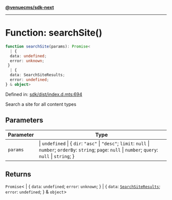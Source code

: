 [**@venuecms/sdk-next**](../Index.md)

***

# Function: searchSite()

```ts
function searchSite(params): Promise<
  | {
  data: undefined;
  error: unknown;
 }
  | {
  data: SearchSiteResults;
  error: undefined;
} & object>
```

Defined in: [sdk/dist/index.d.mts:694](https://github.com/venuecms/sdk/blob/9df621babf2d64de41bd45733e16986e94017e8a/packages/sdk/dist/index.d.mts#L694)

Search a site for all content types

## Parameters

| Parameter | Type |
| ------ | ------ |
| `params` | \| `undefined` \| \{ `dir`: `"asc"` \| `"desc"`; `limit`: `null` \| `number`; `orderBy`: `string`; `page`: `null` \| `number`; `query`: `null` \| `string`; \} |

## Returns

`Promise`\<
  \| \{
  `data`: `undefined`;
  `error`: `unknown`;
 \}
  \| \{
  `data`: [`SearchSiteResults`](../type-aliases/SearchSiteResults.md);
  `error`: `undefined`;
 \} & `object`\>
